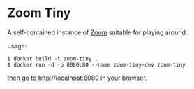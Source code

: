 
Zoom Tiny
=========

A self-contained instance of [Zoom](https://github.com/dsilabs/zoom) suitable for playing around.


usage:

    $ docker build -t zoom-tiny .
    $ docker run -d -p 8080:80 --name zoom-tiny-dev zoom-tiny

then go to http://localhost:8080 in your browser.
